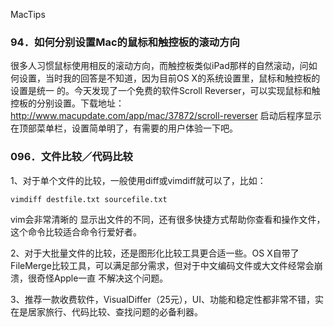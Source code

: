 MacTips





### 94．如何分别设置Mac的鼠标和触控板的滚动方向

很多人习惯鼠标使用相反的滚动方向，而触控板类似iPad那样的自然滚动，问如何设置，当时我的回答是不知道，因为目前OS X的系统设置里，鼠标和触控板的设置是统一
的。今天发现了一个免费的软件Scroll Reverser，可以实现鼠标和触控板的分别设置。下载地址：http://www.macupdate.com/app/mac/37872/scroll-reverser
启动后程序显示在顶部菜单栏，设置简单明了，有需要的用户体验一下吧。

	



### 096．文件比较／代码比较

1、对于单个文件的比较，一般使用diff或vimdiff就可以了，比如：

```
vimdiff destfile.txt sourcefile.txt
```

vim会非常清晰的 显示出文件的不同，还有很多快捷方式帮助你查看和操作文件，这个命令比较适合命令行爱好者。

2、对于大批量文件的比较，还是图形化比较工具更合适一些。OS X自带了FileMerge比较工具，可以满足部分需求，但对于中文编码文件或大文件经常会崩溃，很奇怪Apple一直
不解决这个问题。

3、推荐一款收费软件，VisualDiffer（25元），UI、功能和稳定性都非常不错，实在是居家旅行、代码比较、查找问题的必备利器。










